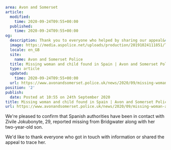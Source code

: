 ```yaml
area: Avon and Somerset
article:
  modified:
    time: 2020-09-24T09:55+00:00
  published:
    time: 2020-09-24T09:55+00:00
og:
  description: Thank you to everyone who helped by sharing our appeal&#8230;
  image: https://media.aspolice.net/uploads/production/20191024111851/Thank-you-your-help-makes-a-difference.jpg
  locale: en_GB
  site:
    name: Avon and Somerset Police
  title: Missing woman and child found in Spain | Avon and Somerset Police
  type: article
  updated:
    time: 2020-09-24T09:55+00:00
  url: https://www.avonandsomerset.police.uk/news/2020/09/missing-woman-and-child-found-in-spain/
position: '2'
publish:
  date: Posted at 10:55 on 24th September 2020
title: Missing woman and child found in Spain | Avon and Somerset Police
url: https://www.avonandsomerset.police.uk/news/2020/09/missing-woman-and-child-found-in-spain/
```

We're pleased to confirm that Spanish authorities have been in contact with Zivile Jokubonyte, 29, reported missing from Bridgwater along with her two-year-old son.

We'd like to thank everyone who got in touch with information or shared the appeal to trace her.
